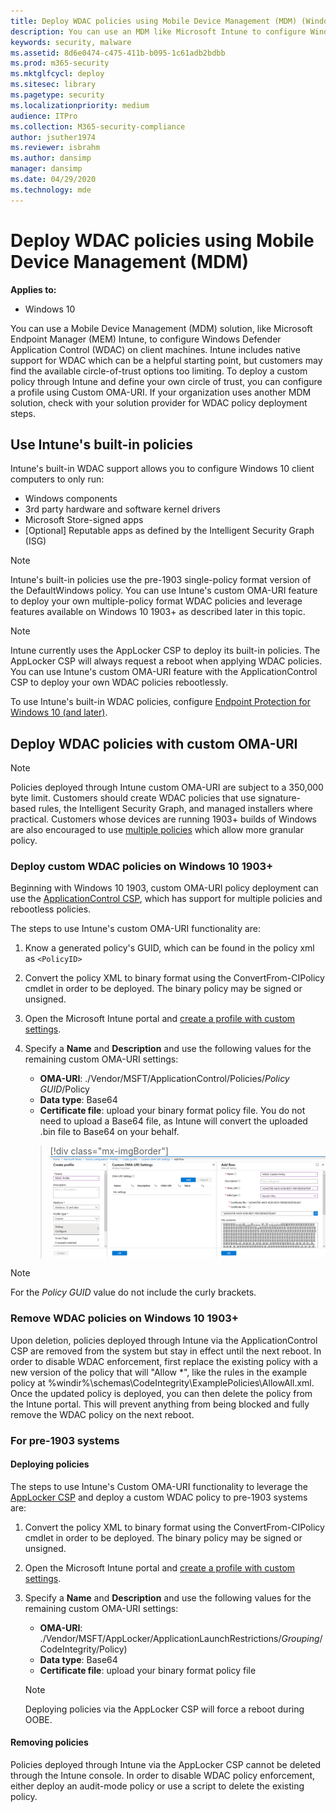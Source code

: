 ```yaml
---
title: Deploy WDAC policies using Mobile Device Management (MDM) (Windows 10)
description: You can use an MDM like Microsoft Intune to configure Windows Defender Application Control (WDAC). Learn how with this step-by-step guide.
keywords: security, malware
ms.assetid: 8d6e0474-c475-411b-b095-1c61adb2bdbb
ms.prod: m365-security
ms.mktglfcycl: deploy
ms.sitesec: library
ms.pagetype: security
ms.localizationpriority: medium
audience: ITPro
ms.collection: M365-security-compliance
author: jsuther1974
ms.reviewer: isbrahm
ms.author: dansimp
manager: dansimp
ms.date: 04/29/2020
ms.technology: mde
---
```


# Deploy WDAC policies using Mobile Device Management (MDM)

**Applies to:**

- Windows 10

You can use a Mobile Device Management (MDM) solution, like Microsoft Endpoint Manager (MEM) Intune, to configure Windows Defender Application Control (WDAC) on client machines. Intune includes native support for WDAC which can be a helpful starting point, but customers may find the available circle-of-trust options too limiting. To deploy a custom policy through Intune and define your own circle of trust, you can configure a profile using Custom OMA-URI. If your organization uses another MDM solution, check with your solution provider for WDAC policy deployment steps.

## Use Intune's built-in policies

Intune's built-in WDAC support allows you to configure Windows 10 client computers to only run:

- Windows components
- 3rd party hardware and software kernel drivers
- Microsoft Store-signed apps
- [Optional] Reputable apps as defined by the Intelligent Security Graph (ISG)

> [!NOTE]
> Intune's built-in policies use the pre-1903 single-policy format version of the DefaultWindows policy. You can use Intune's custom OMA-URI feature to deploy your own multiple-policy format WDAC policies and leverage features available on Windows 10 1903+ as described later in this topic.

> [!NOTE]
> Intune currently uses the AppLocker CSP to deploy its built-in policies. The AppLocker CSP will always request a reboot when applying WDAC policies. You can use Intune's custom OMA-URI feature with the ApplicationControl CSP to deploy your own WDAC policies rebootlessly.

To use Intune's built-in WDAC policies, configure [Endpoint Protection for Windows 10 (and later)](https://docs.microsoft.com/mem/intune/protect/endpoint-protection-windows-10?toc=/intune/configuration/toc.json&bc=/intune/configuration/breadcrumb/toc.json).

## Deploy WDAC policies with custom OMA-URI

> [!NOTE]
> Policies deployed through Intune custom OMA-URI are subject to a 350,000 byte limit. Customers should create WDAC policies that use signature-based rules, the Intelligent Security Graph, and managed installers where practical. Customers whose devices are running 1903+ builds of Windows are also encouraged to use [multiple policies](deploy-multiple-windows-defender-application-control-policies.md) which allow more granular policy.

### Deploy custom WDAC policies on Windows 10 1903+

Beginning with Windows 10 1903, custom OMA-URI policy deployment can use the [ApplicationControl CSP](/windows/client-management/mdm/applicationcontrol-csp), which has support for multiple policies and rebootless policies.

The steps to use Intune's custom OMA-URI functionality are:

1. Know a generated policy's GUID, which can be found in the policy xml as `<PolicyID>`

2. Convert the policy XML to binary format using the ConvertFrom-CIPolicy cmdlet in order to be deployed. The binary policy may be signed or unsigned.

3. Open the Microsoft Intune portal and [create a profile with custom settings](/mem/intune/configuration/custom-settings-windows-10).

4. Specify a **Name** and **Description** and use the following values for the remaining custom OMA-URI settings:
    - **OMA-URI**: ./Vendor/MSFT/ApplicationControl/Policies/_Policy GUID_/Policy
    - **Data type**: Base64
    - **Certificate file**: upload your binary format policy file. You do not need to upload a Base64 file, as Intune will convert the uploaded .bin file to Base64 on your behalf.

    > [!div class="mx-imgBorder"]
    > ![Configure custom WDAC](images/wdac-intune-custom-oma-uri.png)

> [!NOTE]
> For the _Policy GUID_ value do not include the curly brackets. 

### Remove WDAC policies on Windows 10 1903+

Upon deletion, policies deployed through Intune via the ApplicationControl CSP are removed from the system but stay in effect until the next reboot. In order to disable WDAC enforcement, first replace the existing policy with a new version of the policy that will "Allow *", like the rules in the example  policy at %windir%\schemas\CodeIntegrity\ExamplePolicies\AllowAll.xml. Once the updated policy is deployed, you can then delete the policy from the Intune portal. This will prevent anything from being blocked and fully remove the WDAC policy on the next reboot.

### For pre-1903 systems

#### Deploying policies

The steps to use Intune's Custom OMA-URI functionality to leverage the [AppLocker CSP](/windows/client-management/mdm/applocker-csp) and deploy a custom WDAC policy to pre-1903 systems are:

1. Convert the policy XML to binary format using the ConvertFrom-CIPolicy cmdlet in order to be deployed. The binary policy may be signed or unsigned.

2. Open the Microsoft Intune portal and [create a profile with custom settings](/mem/intune/configuration/custom-settings-windows-10).

3. Specify a **Name** and **Description** and use the following values for the remaining custom OMA-URI settings:
    - **OMA-URI**: ./Vendor/MSFT/AppLocker/ApplicationLaunchRestrictions/_Grouping_/CodeIntegrity/Policy)
    - **Data type**: Base64
    - **Certificate file**: upload your binary format policy file

   > [!NOTE]
   > Deploying policies via the AppLocker CSP will force a reboot during OOBE.

#### Removing policies

Policies deployed through Intune via the AppLocker CSP cannot be deleted through the Intune console. In order to disable WDAC policy enforcement, either deploy an audit-mode policy or use a script to delete the existing policy.
